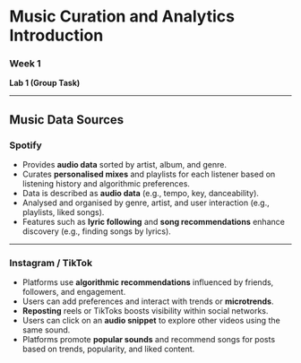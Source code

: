 
# Music Curation and Analytics Introduction
<!-- Version 1.0 -->

### Week 1  
**Lab 1 (Group Task)**  

---

## Music Data Sources

### **Spotify**
- Provides **audio data** sorted by artist, album, and genre.  
- Curates **personalised mixes** and playlists for each listener based on listening history and algorithmic preferences.  
- Data is described as **audio data** (e.g., tempo, key, danceability).  
- Analysed and organised by genre, artist, and user interaction (e.g., playlists, liked songs).  
- Features such as **lyric following** and **song recommendations** enhance discovery (e.g., finding songs by lyrics).

---

### **Instagram / TikTok**
- Platforms use **algorithmic recommendations** influenced by friends, followers, and engagement.  
- Users can add preferences and interact with trends or **microtrends**.  
- **Reposting** reels or TikToks boosts visibility within social networks.  
- Users can click on an **audio snippet** to explore other videos using the same sound.  
- Platforms promote **popular sounds** and recommend songs for posts based on trends, popularity, and liked content.
